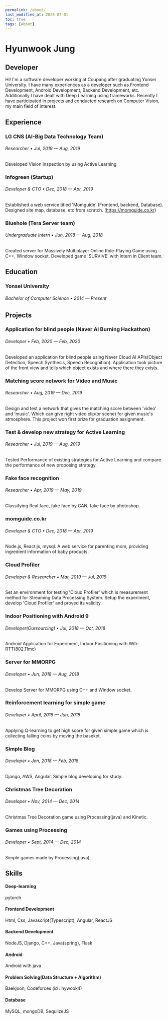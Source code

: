 ```yaml
---
permalink: /about/
last_modified_at: 2020-07-01
toc: true
tags: [About]
---
```




# Hyunwook Jung



## Developer

Hi! I'm a software developer working at Coupang after graduating Yonsei University. I have many experiences as a developer such as Frontend Development, Android Development, Backend Development, etc. Additionally I have dealt with Deep Learning using frameworks. Recently I have  participated in projects and conducted research on Computer Vision, my main field of interest.





## Experience

### LG CNS (AI-Big Data Technology Team)

###### Researcher • Jul, 2019 — Aug, 2019

Developed Vision inspection by using Active Learning



### Infogreen (Startup)

###### Developer & CTO • Dec, 2018 — Apr, 2019

Established a web service titled 'Momguide' (Frontend, backend, Database). Designed site map, database, etc from scratch.   (https://momguide.co.kr)



### Bluehole (Tera Server team)

###### Undergraduate Intern • Jun, 2018 — Aug, 2018

Created server for Massively Multiplayer Online Role-Playing Game using C++, Window socket. Developed game 'SURVIVE' with intern in Client team.





## Education

### Yonsei University

###### Bachelor of Computer Science • 2014 — Present





## Projects

### Application for blind people (Naver AI Burning Hackathon)

###### Developer • Feb, 2020 — Feb, 2020

Developed an application for blind people using Naver Cloud AI APIs(Object Detection, Speech Synthesis, Speech Recognition). Application took picture of the front view and tells which object exists and where there they exists.



### Matching score network for Video and Music

###### Researcher • Aug, 2019 — Dec, 2019

Design and test a network that gives the matching score between 'video' and 'music'. Which can give right video clip(or scene) for given music's atmosphere. This project won first prize for graduation assignment.



### Test & develop new strategy for Active Learning

###### Researcher • Jul, 2019 — Aug, 2019

Tested Performance of existing strategies for Active Learning and compare the performance of new proposing strategy.



### Fake face recognition

###### Researcher • Apr, 2019 — May, 2019

Classifying Real face, fake face by GAN, fake face by photoshop.



### momguide.co.kr

###### Developer & CTO • Dec, 2018 — Apr, 2019

Node.js, React.js, mysql. A web service for parenting mom, providing ingredient information of baby products.



### Cloud Profiler 

###### Developer & Researcher • Mar, 2019 — Jul, 2019

Set an environment for testing 'Cloud Profiler' which is measurement method for Streaming Data Processing System. Setup the experiment, develop 'Cloud Profiler' and proved its validity.



### Indoor Positioning with Android 9

###### Developer(Oursourcing) • Jul, 2018 — Oct, 2018

Android Application for Experiment, Indoor Positioning with Wifi-RTT(802.11mc)



### Server for MMORPG

###### Developer • Jun, 2018 — Aug, 2018

Develop Server for MMORPG using C++ and Window socket.



### Reinforcement learning for simple game

###### Developer • April, 2018 — Jun, 2018

Applying Q-learning to get high score for given simple game which is collecting falling coins by moving the baseket.



### Simple Blog

###### Developer • Jan, 2018 — Feb, 2018

Django, AWS, Angular. Simple blog developing for study.



### Christmas Tree Decoration

###### Developer • Nov, 2014 — Dec, 2014

Christmas Tree Decoration game using Processing(java) and Kinetic.



### Games using Processing

###### Developer • Sept, 2014 — Dec, 2014

Simple games made by Processing(java).





## Skills

#### Deep-learning

pytorch



#### Frontend Development

Html, Css, Javascript(Typescript), Angular, ReactJS



#### Backend Development 

NodeJS, Django, C++, Java(spring), Flask



#### Android

Android with java



#### Problem Solving(Data Structure + Algorithm)

Baekjoon, Codeforces   (id : hywook4)



#### Database

MySQL, mongoDB, SequlizeJS

